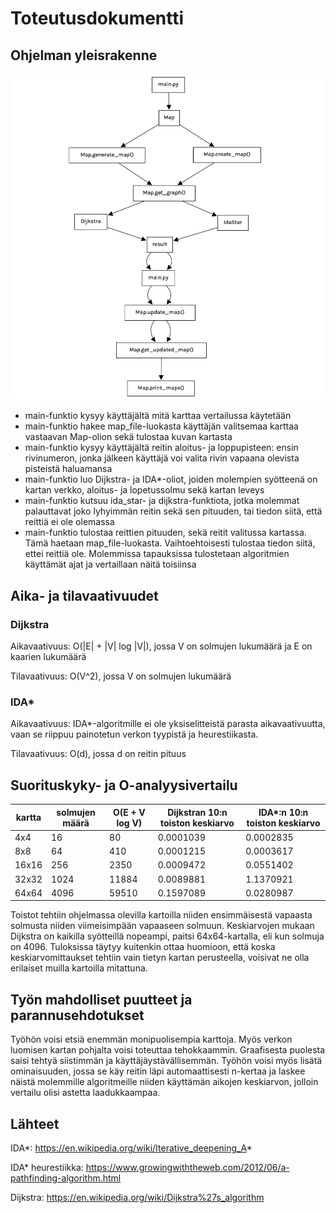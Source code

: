 # Toteutusdokumentti

## Ohjelman yleisrakenne

![yleisrakenne](/dokumentointi/kuvat/rakenne.png)
- main-funktio kysyy käyttäjältä mitä karttaa vertailussa käytetään
- main-funktio hakee map_file-luokasta käyttäjän valitsemaa karttaa vastaavan Map-olion sekä tulostaa kuvan kartasta
- main-funktio kysyy käyttäjältä reitin aloitus- ja loppupisteen: ensin rivinumeron, jonka jälkeen käyttäjä voi valita rivin vapaana olevista pisteistä haluamansa
- main-funktio luo Dijkstra- ja IDA*-oliot, joiden molempien syötteenä on kartan verkko, aloitus- ja lopetussolmu sekä kartan leveys
- main-funktio kutsuu ida_star- ja dijkstra-funktiota, jotka molemmat palauttavat joko lyhyimmän reitin sekä sen pituuden, tai tiedon siitä, että reittiä ei ole olemassa
- main-funktio tulostaa reittien pituuden, sekä reitit valitussa kartassa. Tämä haetaan map_file-luokasta. Vaihtoehtoisesti tulostaa tiedon siitä, ettei reittiä ole. Molemmissa tapauksissa tulostetaan algoritmien käyttämät ajat ja vertaillaan näitä toisiinsa

## Aika- ja tilavaativuudet

### Dijkstra

Aikavaativuus:
O(|E| + |V| log |V|), jossa V on solmujen lukumäärä ja E on kaarien lukumäärä

Tilavaativuus: 
O(V^2), jossa V on solmujen lukumäärä

### IDA*

Aikavaativuus: 
IDA*-algoritmille ei ole yksiselitteistä parasta aikavaativuutta, vaan se riippuu painotetun verkon tyypistä ja heurestiikasta.

Tilavaativuus:
O(d), jossa d on reitin pituus

## Suorituskyky- ja O-analyysivertailu

| kartta | solmujen määrä | O(E + V log V)      | Dijkstran 10:n toiston keskiarvo| IDA*:n 10:n toiston keskiarvo |
| ------ | -------------- | ------------------- | ------------------------------- | ----------------------------- |
| 4x4    | 16             | 80                  | 0.0001039                       | 0.0002835                     |
| 8x8    | 64             | 410                 | 0.0001215                       | 0.0003617                     |
| 16x16  | 256            | 2350                | 0.0009472                       | 0.0551402                     |
| 32x32  | 1024           | 11884               | 0.0089881                       | 1.1370921                     |
| 64x64  | 4096           | 59510               | 0.1597089                       | 0.0280987                     |

Toistot tehtiin ohjelmassa olevilla kartoilla niiden ensimmäisestä vapaasta solmusta niiden viimeisimpään vapaaseen solmuun. Keskiarvojen mukaan Dijkstra on kaikilla syötteillä nopeampi, paitsi 64x64-kartalla, eli kun solmuja on 4096. Tuloksissa täytyy kuitenkin ottaa huomioon, että koska keskiarvomittaukset tehtiin vain tietyn kartan perusteella, voisivat ne olla erilaiset muilla kartoilla mitattuna.

## Työn mahdolliset puutteet ja parannusehdotukset
Työhön voisi etsiä enemmän monipuolisempia karttoja. Myös verkon luomisen kartan pohjalta voisi toteuttaa tehokkaammin.
Graafisesta puolesta saisi tehtyä siistimmän ja käyttäjäystävällisemmän.
Työhön voisi myös lisätä ominaisuuden, jossa se käy reitin läpi automaattisesti n-kertaa ja laskee näistä molemmille algoritmeille niiden käyttämän aikojen keskiarvon, jolloin vertailu olisi astetta laadukkaampaa.

## Lähteet

IDA*: https://en.wikipedia.org/wiki/Iterative_deepening_A*

IDA* heurestiikka: https://www.growingwiththeweb.com/2012/06/a-pathfinding-algorithm.html 

Dijkstra: https://en.wikipedia.org/wiki/Dijkstra%27s_algorithm
